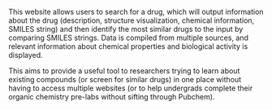 This website allows users to search for a drug, which will output information about the drug (description, structure visualization, chemical information, SMILES string) and then identify the most similar drugs to the input by comparing SMILES strings. Data is compiled from multiple sources, and relevant information about chemical properties and biological activity is displayed. 

This aims to provide a useful tool to researchers trying to learn about existing compounds (or screen for similar drugs) in one place without having to access multiple websites (or to help undergrads complete their organic chemistry pre-labs without sifting through Pubchem).
